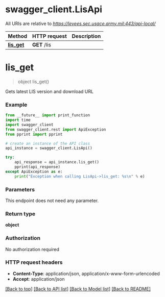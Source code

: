 # swagger_client.LisApi

All URIs are relative to *https://levees.sec.usace.army.mil:443/api-local/*

Method | HTTP request | Description
------------- | ------------- | -------------
[**lis_get**](LisApi.md#lis_get) | **GET** /lis | 


# **lis_get**
> object lis_get()



Gets latest LIS version and download URL

### Example
```python
from __future__ import print_function
import time
import swagger_client
from swagger_client.rest import ApiException
from pprint import pprint

# create an instance of the API class
api_instance = swagger_client.LisApi()

try:
    api_response = api_instance.lis_get()
    pprint(api_response)
except ApiException as e:
    print("Exception when calling LisApi->lis_get: %s\n" % e)
```

### Parameters
This endpoint does not need any parameter.

### Return type

**object**

### Authorization

No authorization required

### HTTP request headers

 - **Content-Type**: application/json, application/x-www-form-urlencoded
 - **Accept**: application/json

[[Back to top]](#) [[Back to API list]](../README.md#documentation-for-api-endpoints) [[Back to Model list]](../README.md#documentation-for-models) [[Back to README]](../README.md)

